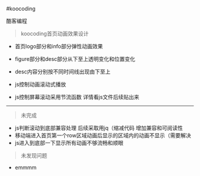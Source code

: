 #koocoding

酷客编程

> koocoding首页动画效果设计

* 首页logo部分和info部分弹性动画效果

* figure部分和desc部分从下至上透明变化和位置变化

* desc内容分别按不同时间线出现由下至上

* js控制动画滚动式播放

* js控制屏幕滚动采用节流函数 详情看js文件后续贴出来

---

> 未完成

* js判断滚动到底部兼容处理 后续采取用jq（缩减代码 增加兼容和可阅读性
* 移动端进入首页第一个row区域动画后显示的区域内的动画不显示（需要解决
* js进入到底部一下显示所有动画不够流畅和顺眼

> 未发现问题

* emmmm